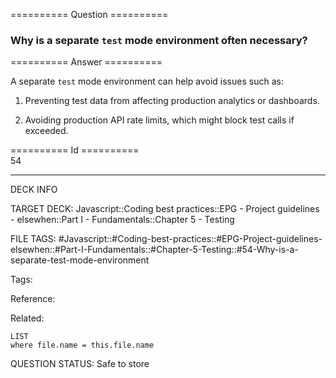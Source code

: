 ========== Question ==========  

### Why is a separate `test` mode environment often necessary?  

========== Answer ==========  

A separate `test` mode environment can help avoid issues such as:

1. Preventing test data from affecting production analytics or dashboards.

2. Avoiding production API rate limits, which might block test calls if exceeded.

========== Id ==========  
54

---

DECK INFO

TARGET DECK: Javascript::Coding best practices::EPG - Project guidelines - elsewhen::Part I - Fundamentals::Chapter 5 - Testing

FILE TAGS: #Javascript::#Coding-best-practices::#EPG-Project-guidelines-elsewhen::#Part-I-Fundamentals::#Chapter-5-Testing::#54-Why-is-a-separate-test-mode-environment

Tags:

Reference:

Related:

```dataview
LIST
where file.name = this.file.name
```

QUESTION STATUS: Safe to store
